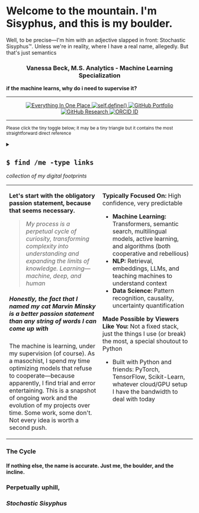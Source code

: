 # Welcome to the mountain. I'm Sisyphus, and this is my boulder.

Well, to be precise—I'm him with an adjective slapped in front: Stochastic Sisyphus™. Unless we're in reality, where I have a real name, allegedly. But that's just semantics

<h3 align="center">Vanessa Beck, M.S. Analytics - Machine Learning Specialization</h3>

**if the machine learns, why do i need to supervise it?** 

---

<p align="center">
  <a href="https://bento.me/stochasticsisyphus">
    <img src="https://img.shields.io/badge/Everything%20In%20One%20Place-%239ABACF?style=for-the-badge&logo=appveyor&logoColor=white" alt="Everything In One Place" />
  </a>
  <a href="https://stochastic-sisyphus.github.io/self/">
    <img src="https://img.shields.io/badge/self.define()-%23D0D0EA?style=for-the-badge&logo=github&logoColor=black" alt="self.define()" />
  </a>
  <a href="https://github.com/stochastic-sisyphus/Portfolio">
    <img src="https://img.shields.io/badge/Portfolio%20Repo-%232E3B4E?style=for-the-badge&logo=github&logoColor=white" alt="GitHub Portfolio" />
  </a>
  <a href="https://github.com/stochastic-sisyphus/research">
    <img src="https://img.shields.io/badge/Research%20Repo-%232E3B4E?style=for-the-badge&logo=github&logoColor=white" alt="GitHub Research" />
  </a>
  <a href="https://orcid.org/0009-0008-6611-535X">
    <img src="https://img.shields.io/badge/ORCID%20ID-%2369847E?style=for-the-badge&logo=orcid&logoColor=white" alt="ORCID ID" />
  </a>
</p>

---

<sub> Please click the tiny toggle below; it may be a tiny triangle but it contains the most straightforward direct reference 

<details>
  <summary>
    <h2><code>$ find /me -type links</code></h2>
    <em>collection of my digital footprints</em>
  </summary>

  <h4>Projects To Reference</h4>
  <ul>
    <li><a href="https://github.com/stochastic-sisyphus/code-cartographer">Code Cartographer</a> – Deep static analyzer for Python.  
        Hashes full definitions, flags complexity, groups variants.  
        <em>“If Git is for branches, this is for forks of forks.”</em>
    </li>
    <li><a href="https://github.com/stochastic-sisyphus/chipop-pred-apropos">Chicago Population Forecast by Zip</a> – Predict where people will be before they can predict it themselves</li>
    <li><a href="https://github.com/stochastic-sisyphus/Masters-Capstone-Bosch-Metadata-LLM">Leverage LLMs to Enrich Metadata for Internal Knowledge Retrieval</a> – Masters Capstone</li>
    <li><a href="https://github.com/stochastic-sisyphus/prophetic-emergentomics">The Prophecy of the Emergent Economy</a> – Working Paper</li>
    <li><a href="https://stochastic-sisyphus.github.io/self/">README.self</a> – because in chronic cases of moderate to severe existential crisis, force-directed intervention may be required</li>
    <li><a href="https://github.com/stochastic-sisyphus/adv_data_processing_pipeline">Advanced Data Processing Pipeline</a> – Modular, reproducible, and built to scale. Because your models are only as good as your pipeline.</li>
    <li><a href="https://github.com/stochastic-sisyphus/feature-selection-optuna-remix">Feature Selection Remix</a> – Explore dimensionality, optimize performance, and let Optuna decide what's worth keeping</li>
    <li><a href="https://github.com/stochastic-sisyphus/ssynsearch">SynSearch</a> – Custom semantic search with sentence transformers. Embeddings, distilled.</li>
    <li><a href="https://github.com/stochastic-sisyphus/Portfolio/tree/main/Machine-Learning-and-Deep-Learning/recommender-systems">Recommendation Engine</a> – Would feel wromg not adding any sort of recommendation system</li>
  </ul>

  <h4>Central Repositories</h4>
  <ul>
    <li><a href="https://github.com/stochastic-sisyphus/Portfolio">Portfolio</a> - GitHub Portfolio Repo</li>
    <li><a href="https://github.com/stochastic-sisyphus/research">Research</a> - GitHub Research Hub Repo</li>
  </ul>

  <h4>Profiles</h4>
  <ul>
    <li><a href="https://bento.me/stochasticsisyphus">Omni-Link</a> - All Links in One Link</li>
    <li><a href="https://vbeck.craft.me/directory">Index-but-as-PDF</a> - The Same Idea, Links in One Link: the Sequel (PDF Version)</li>
    <li><a href="https://github.com/stochastic-sisyphus">GitHub</a> - Github Profile</li>
    <li><a href="https://huggingface.co/stochastic-sisyphus">HuggingFace</a> - HF Profile</li>
    <li><a href="https://www.linkedin.com/in/vanessa-b-msba">LinkedIn</a> - LinkedIn</li>
    <li><a href="https://orcid.org/0009-0008-6611-535X">ORCID</a> - ORCID Research ID</li>
  </ul>
</details>

<table><tr><td width="50%">

**Let's start with the obligatory passion statement, because that seems necessary.**
> *My process is a perpetual cycle of curiosity, transforming complexity into understanding and expanding the limits of knowledge. Learning—machine, deep, and human*
##### Honestly, the fact that I named my cat *Marvin Minsky* is a better passion statement than any string of words I can come up with
The machine is learning, under my supervision (of course). As a masochist, I spend my time optimizing models that refuse to cooperate—because apparently, I find trial and error entertaining. This is a snapshot of ongoing work and the evolution of my projects over time. Some work, some don't. Not every idea is worth a second push.
</td>
<td width="50%" valign="top">
  
**Typically Focused On:** High confidence, very predictable
- **Machine Learning:** Transformers, semantic search, multilingual models, active learning, and algorithms (both cooperative and rebellious)
- **NLP:** Retrieval, embeddings, LLMs, and teaching machines to understand context 
- **Data Science:** Pattern recognition, causality, uncertainty quantification

**Made Possible by Viewers Like You:** Not a fixed stack, just the things I use (or break) the most, a special shoutout to Python
- Built with Python and friends: PyTorch, TensorFlow, Scikit-Learn, whatever cloud/GPU setup I have the bandwidth to deal with today

</td></tr></table>

### The Cycle
#### If nothing else, the name is accurate. Just me, the boulder, and the incline.
### **Perpetually uphill,**
### *Stochastic Sisyphus*
